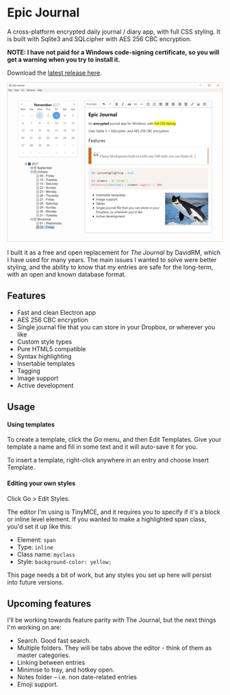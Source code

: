 # Epic Journal

A cross-platform encrypted daily journal / diary app, with full CSS styling. It is built with Sqlite3 and 
SQLcipher with AES 256 CBC encryption.

**NOTE: I have not paid for a Windows code-signing certificate, so you will get a warning when you
try to install it.**

Download the [latest release here](https://github.com/alangrainger/epic-journal/releases/latest).

![Screenshot](screenshot.png?raw=true)

I built it as a free and open replacement for *The Journal* by DavidRM, which I have used 
for many years. The main issues I wanted to solve were better styling, and the ability to know that my
entries are safe for the long-term, with an open and known database format.

## Features

- Fast and clean Electron app
- AES 256 CBC encryption
- Single journal file that you can store in your Dropbox, or wherever you like
- Custom style types
- Pure HTML5 compatible
- Syntax highlighting
- Insertable templates
- Tagging
- Image support
- Active development

## Usage

#### Using templates

To create a template, click the Go menu, and then Edit Templates. Give your template a name and fill in some text
and it will auto-save it for you.

To insert a template, right-click anywhere in an entry and choose Insert Template. 

#### Editing your own styles

Click Go > Edit Styles.

The editor I'm using is TinyMCE, and it requires you to specify if it's a block or inline level element.
If you wanted to make a highlighted span class, you'd set it up like this:

- Element: `span`
- Type: `inline`
- Class name: `myclass`
- Style: `background-color: yellow;`

This page needs a bit of work, but any styles you set up here will persist into future versions.

## Upcoming features

I'll be working towards feature parity with The Journal, but the next things I'm working on are:

- Search. Good fast search.
- Multiple folders. They will be tabs above the editor - think of them as master categories.
- Linking between entries
- Minimise to tray, and hotkey open.
- Notes folder – i.e. non date-related entries
- Emoji support.
